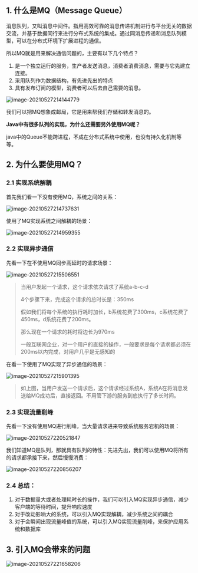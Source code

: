 ## 1. 什么是MQ（Message Queue）

消息队列，又叫消息中间件。指用高效可靠的消息传递机制进行与平台无关的数据交流，并基于数据同行来进行分布式系统的集成。通过同消息传递和消息队列模型，可以在分布式环境下扩展进程的通信。

所以MQ就是用来解决通信问题的，主要有以下几个特点？

1. 是一个独立运行的服务，生产者发送消息，消费者消费消息，需要与它先建立连接。
2. 采用队列作为数据结构，有先进先出的特点
3. 具有发布订阅的模型，消费者可以后去自己需要的消息。

![image-20210527214144779](image/image-20210527214144779.png)



我们可以把MQ想象成邮局，它是用来帮我们存储和转发消息的。



**Java中有很多队列的实现，为什么还需要另外使用MQ呢？**

java中的Queue不能跨进程，不成在分布式系统中使用，也没有持久化机制等等。



## 2. 为什么要使用MQ？

### 2.1 实现系统解耦

首先我们看一下没有使用MQ，系统之间的关系：

![image-20210527214737631](image/image-20210527214737631.png)



使用了MQ实现系统之间解耦的场景：

![image-20210527214959355](image/image-20210527214959355.png)



### 2.2 实现异步通信

先看一下在不使用MQ同步高延时的请求场景：

![image-20210527215506551](image/image-20210527215506551.png)



> 当用户发起一个请求，这个请求依次请求了系统a-b-c-d
>
> 4个步骤下来，完成这个请求的总时长是：350ms
>
> 假如我们将每个系统的执行耗时加长，b系统花费了300ms，c系统花费了450ms，d系统花费了200ms。
>
> 那么现在一个请求的耗时将边长为970ms
>
> 一般互联网企业，对一个用户的直接的操作，一般要求是每个请求都必须在200ms以内完成，对用户几乎是无感知的



在看一下使用了MQ实现了异步通信的场景：

![image-20210527215901395](image/image-20210527215901395.png)



> 如上图，当用户发送一个请求后，这个请求经过系统A，系统A在将消息发送给MQ成功后，直接返回。不用管下游的服务到底执行了多长时间。



### 2.3 实现流量削峰

先看一下没有使用MQ进行削峰，当大量请求进来导致系统服务宕机的场景：

![image-20210527220521847](image/image-20210527220521847.png)



我们知道MQ是队列，那就具有队列的特性：先进先出，我们可以使用MQ将所有的请求都承接下来，然后慢慢消费：

![image-20210527220856207](image/image-20210527220856207.png)



### 2.4 总结：

1. 对于数据量大或者处理耗时长的操作，我们可以引入MQ实现异步通信，减少客户端的等待时间，提升响应速度
2. 对于改动影响大的系统，可以引入MQ实现解耦，减少系统之间的耦合
3. 对于会瞬间出现流量峰值的系统，可以引入MQ实现流量削峰，来保护应用系统和数据库



## 3. 引入MQ会带来的问题

![image-20210527221658206](image/image-20210527221658206.png)

